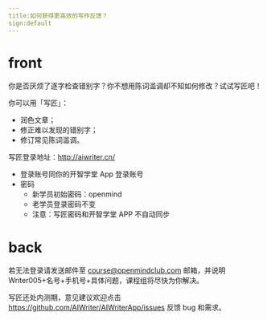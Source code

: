 ```yaml
---
title:如何获得更高效的写作反馈？
sign:default
---
```


# front

你是否厌烦了逐字检查错别字？你不想用陈词滥调却不知如何修改？试试写匠吧！

你可以用「写匠」：

  - 润色文章；
  - 修正难以发现的错别字；
  - 修订常见陈词滥调。

写匠登录地址：http://aiwriter.cn/

- 登录账号同你的开智学堂 App 登录账号
- 密码
    - 新学员初始密码：openmind
    - 老学员登录密码不变
    - 注意：写匠密码和开智学堂 APP 不自动同步



# back
若无法登录请发送邮件至 course@openmindclub.com 邮箱，并说明 Writer005+名号+手机号+具体问题，课程组将尽快为你解决。

写匠还处内测期，意见建议欢迎点击 https://github.com/AIWriter/AIWriterApp/issues 反馈 bug 和需求。


